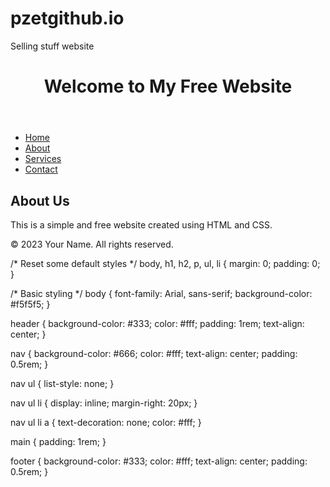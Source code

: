 # pzetgithub.io
Selling stuff website
<!DOCTYPE html>
<html lang="en">
<head>
    <meta charset="UTF-8">
    <meta name="viewport" content="width=device-width, initial-scale=1.0">
    <title>Your Free Website</title>
    <link rel="stylesheet" href="styles.css">
</head>
<body>
    <header>
        <h1>Welcome to My Free Website</h1>
    </header>
    <nav>
        <ul>
            <li><a href="#">Home</a></li>
            <li><a href="#">About</a></li>
            <li><a href="#">Services</a></li>
            <li><a href="#">Contact</a></li>
        </ul>
    </nav>
    <main>
        <section>
            <h2>About Us</h2>
            <p>This is a simple and free website created using HTML and CSS.</p>
        </section>
    </main>
    <footer>
        <p>&copy; 2023 Your Name. All rights reserved.</p>
    </footer>
</body>
</html>
/* Reset some default styles */
body, h1, h2, p, ul, li {
    margin: 0;
    padding: 0;
}

/* Basic styling */
body {
    font-family: Arial, sans-serif;
    background-color: #f5f5f5;
}

header {
    background-color: #333;
    color: #fff;
    padding: 1rem;
    text-align: center;
}

nav {
    background-color: #666;
    color: #fff;
    text-align: center;
    padding: 0.5rem;
}

nav ul {
    list-style: none;
}

nav ul li {
    display: inline;
    margin-right: 20px;
}

nav ul li a {
    text-decoration: none;
    color: #fff;
}

main {
    padding: 1rem;
}

footer {
    background-color: #333;
    color: #fff;
    text-align: center;
    padding: 0.5rem;
}
